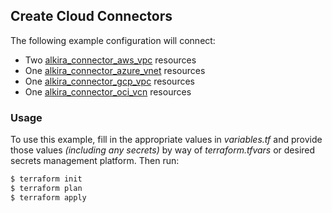 ## Create Cloud Connectors
The following example configuration will connect:
- Two [alkira_connector_aws_vpc](https://registry.terraform.io/providers/alkiranet/alkira/latest/docs/resources/connector_aws_vpc) resources
- One [alkira_connector_azure_vnet](https://registry.terraform.io/providers/alkiranet/alkira/latest/docs/resources/connector_azure_vnet) resources
- One [alkira_connector_gcp_vpc](https://registry.terraform.io/providers/alkiranet/alkira/latest/docs/resources/connector_gcp_vpc) resources
- One [alkira_connector_oci_vcn](https://registry.terraform.io/providers/alkiranet/alkira/latest/docs/resources/connector_oci_vcn) resources

### Usage
To use this example, fill in the appropriate values in _variables.tf_ and provide those values _(including any secrets)_ by way of _terraform.tfvars_ or desired secrets management platform. Then run:

```bash
$ terraform init
$ terraform plan
$ terraform apply
```